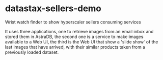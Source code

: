 # datastax-sellers-demo
Wrist watch finder to show hyperscaler sellers consuming services

It uses three applications, one to retrieve images from an email inbox and stored them in AstraDB, the second one is a service to make images available to a Web UI, the third is the Web UI that show a 'slide show' of the last images that have arrived, with their similar products taken from a previously loaded dataset.